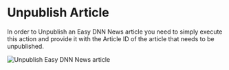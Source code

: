 # Unpublish Article

In order to Unpublish an Easy DNN News article you need to simply execute this action and provide it with the Article ID of the article that needs to be unpublished.

![Unpublish Easy DNN News article](https://static.dnnsharp.com/documentation/easydnnnews/unpublish-easydnnnews-article.png "Unpublish Easy DNN News article")